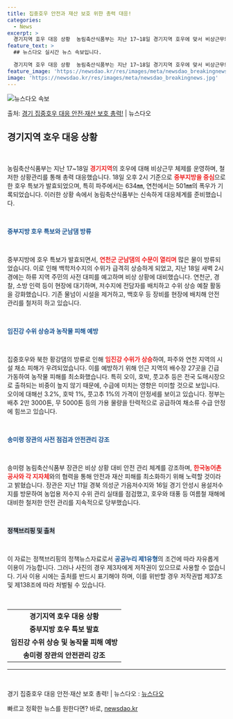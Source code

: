 ```yaml
---
title: 집중호우 안전과 재산 보호 위한 총력 대응!
categories:
  - News
excerpt: >
  경기지역 호우 대응 상황  농림축산식품부는 지난 17~18일 경기지역 호우에 맞서 비상근무와 철저한 상황관리…
feature_text: >
  ## 뉴스다오 실시간 뉴스 속보입니다.

  경기지역 호우 대응 상황  농림축산식품부는 지난 17~18일 경기지역 호우에 맞서 비상근무와 철저한 상황관리…
feature_image: 'https://newsdao.kr/res/images/meta/newsdao_breakingnews.jpg'
image: 'https://newsdao.kr/res/images/meta/newsdao_breakingnews.jpg'
---
```


![뉴스다오 속보](https://newsdao.kr/res/images/meta/newsdao_breakingnews.jpg)

<p>출처: <a href="https://newsdao.kr/4941" rel="dofollow">경기 집중호우 대응 안전·재산 보호 총력!</a> | 뉴스다오</p>

<h2 data-ke-size="size26">경기지역 호우 대응 상황</h2>

<p data-ke-size="size16">&nbsp;</p>

농림축산식품부는 지난 17~18일 <b><span style="color: #ee2323;">경기지역</span></b>의 호우에 대해 비상근무 체제를 운영하며, 철저한 상황관리를 통해 총력 대응했습니다. 18일 오후 2시 기준으로 <b><span style="color: #ee2323;">중부지방을 중심</span></b>으로 한 호우 특보가 발효되었으며, 특히 파주에서는 634㎜, 연천에서는 501㎜의 폭우가 기록되었습니다. 이러한 상황 속에서 농림축산식품부는 신속하게 대응체계를 준비했습니다. 

<p data-ke-size="size16">&nbsp;</p>

<b><span style="color: #1a5490;">중부지방 호우 특보와 군남댐 방류</span></b>

<p data-ke-size="size16">&nbsp;</p>

중부지방에 호우 특보가 발효되면서, <b><span style="color: #ee2323;">연천군 군남댐의 수문이 열리며</span></b> 많은 물이 방류되었습니다. 이로 인해 백학저수지의 수위가 급격히 상승하게 되었고, 지난 18일 새벽 2시경에는 하류 지역 주민의 사전 대피를 예고하며 비상 상황에 대비했습니다. 연천군, 경찰, 소방 인력 등이 현장에 대기하며, 저수지에 전담자를 배치하고 수위 상승 예찰 활동을 강화했습니다. 기존 물넘이 시설을 제거하고, 백호우 등 장비를 현장에 배치해 안전 관리를 철저히 하고 있습니다. 

<p data-ke-size="size16">&nbsp;</p>

<b><span style="color: #1a5490;">임진강 수위 상승과 농작물 피해 예방</span></b>

<p data-ke-size="size16">&nbsp;</p>

집중호우와 북한 황강댐의 방류로 인해 <b><span style="color: #ee2323;">임진강 수위가 상승</span></b>하여, 파주와 연천 지역의 시설 채소 피해가 우려되었습니다. 이를 예방하기 위해 인근 지역의 배수장 27곳을 긴급 가동하여 농작물 피해를 최소화했습니다. 특히 오이, 호박, 풋고추 등은 전국 도매시장으로 출하되는 비중이 높지 않기 때문에, 수급에 미치는 영향은 미미할 것으로 보입니다. 오이에 대해선 3.2%, 호박 1%, 풋고추 1%의 가격이 안정세를 보이고 있습니다. 정부는 배추 2만 3000톤, 무 5000톤 등의 가용 물량을 탄력적으로 공급하여 채소류 수급 안정에 힘쓰고 있습니다. 

<p data-ke-size="size16">&nbsp;</p>

<b><span style="color: #1a5490;">송미령 장관의 사전 점검과 안전관리 강조</span></b>

<p data-ke-size="size16">&nbsp;</p>

송미령 농림축산식품부 장관은 비상 상황 대비 안전 관리 체계를 강조하며, <b><span style="color: #ee2323;">한국농어촌공사와 각 지자체</span></b>와의 협력을 통해 안전과 재산 피해를 최소화하기 위해 노력할 것이라고 밝혔습니다. 장관은 지난 11일 경북 의성군 가음저수지와 16일 경기 안성시 용설저수지를 방문하여 농업용 저수지 수위 관리 실태를 점검했고, 호우와 태풍 등 여름철 재해에 대비한 철저한 안전 관리를 지속적으로 당부했습니다.

<p data-ke-size="size16">&nbsp;</p>

<b><span style="background-color: #21538527;">정책브리핑 및 출처</span></b>

<p data-ke-size="size16">&nbsp;</p>

이 자료는 정책브리핑의 정책뉴스자료로서 <b><span style="color: #1a5490;">공공누리 제1유형</span></b>의 조건에 따라 자유롭게 이용이 가능합니다. 그러나 사진의 경우 제3자에게 저작권이 있으므로 사용할 수 없습니다. 기사 이용 시에는 출처를 반드시 표기해야 하며, 이를 위반할 경우 저작권법 제37조 및 제138조에 따라 처벌될 수 있습니다. 

<p data-ke-size="size16">&nbsp;</p>

<table>
    <tr>
        <td style="text-align: center; height: 17px;"><b>경기지역 호우 대응 상황</b></td>
    </tr>
    <tr>
        <td style="text-align: center; height: 17px;"><b>중부지방 호우 특보 발효</b></td>
    </tr>
    <tr>
        <td style="text-align: center; height: 17px;"><b>임진강 수위 상승 및 농작물 피해 예방</b></td>
    </tr>
    <tr>
        <td style="text-align: center; height: 17px;"><b>송미령 장관의 안전관리 강조</b></td>
    </tr>
</table>

<hr>

<p data-ke-size="size16">&nbsp;</p>

경기 집중호우 대응 안전·재산 보호 총력! | 뉴스다오  : <a href="https://newsdao.kr/4941" target="_blank">뉴스다오</a> 

빠르고 정확한 뉴스를 원한다면? 바로, <a href="https://newsdao.kr" rel="dofollow">newsdao.kr</a>


